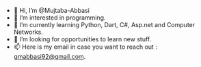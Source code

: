 - 👋 Hi, I’m @Mujtaba-Abbasi
- 👀 I’m interested in programming.
- 🌱 I’m currently learning Python, Dart, C#, Asp.net and Computer Networks.
- 💞️ I’m looking for opportunities to learn new stuff.
- 📫 Here is my email in case you want to reach out : gmabbasi92@gmail.com.

<!---
Mujtaba-Abbasi/Mujtaba-Abbasi is a ✨ special ✨ repository because its `README.md` (this file) appears on your GitHub profile.
You can click the Preview link to take a look at your changes.
--->
